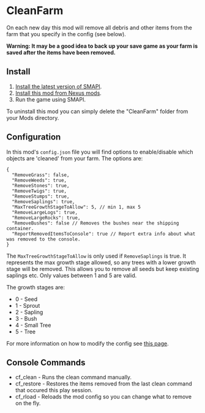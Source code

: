 CleanFarm
=========

On each new day this mod will remove all debris and other items from the farm that you specify in the config (see below).

**Warning: It may be a good idea to back up your save game as your farm is saved after the items have been removed.**

## Install
1. [Install the latest version of SMAPI](https://smapi.io/).
2. [Install this mod from Nexus mods](http://www.nexusmods.com/stardewvalley/mods/794/).
3. Run the game using SMAPI.

To uninstall this mod you can simply delete the "CleanFarm" folder from your Mods directory.

## Configuration

In this mod's `config.json` file you will find options to enable/disable which objects are 'cleaned' from your farm. The options are:

```
{
  "RemoveGrass": false,
  "RemoveWeeds": true,
  "RemoveStones": true,
  "RemoveTwigs": true,
  "RemoveStumps": true,
  "RemoveSaplings": true,
  "MaxTreeGrowthStageToAllow": 5, // min 1, max 5
  "RemoveLargeLogs": true,
  "RemoveLargeRocks": true,
  "RemoveBushes": false // Removes the bushes near the shipping container.
  "ReportRemovedItemsToConsole": true // Report extra info about what was removed to the console.
}
```

The `MaxTreeGrowthStageToAllow` is only used if `RemoveSaplings` is true. It represents the max growth stage allowed, so any trees with a lower growth stage will be removed. This allows you to remove all seeds but keep existing saplings etc.
Only values between 1 and 5 are valid.

The growth stages are:
* 0 - Seed
* 1 - Sprout
* 2 - Sapling
* 3 - Bush
* 4 - Small Tree
* 5 - Tree

For more information on how to modify the config see [this page](http://canimod.com/guides/using-mods#configuring-mods).

## Console Commands
* cf_clean - Runs the clean command manually.
* cf_restore - Restores the items removed from the last clean command that occured this play session.
* cf_rload - Reloads the mod config so you can change what to remove on the fly.